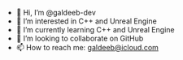 - 👋 Hi, I’m @galdeeb-dev
- 👀 I’m interested in C++ and Unreal Engine
- 🌱 I’m currently learning C++ and Unreal Engine
- 💞️ I’m looking to collaborate on GitHub
- 📫 How to reach me: galdeeb@icloud.com

<!---
galdeeb-dev/galdeeb-dev is a ✨ special ✨ repository because its `README.md` (this file) appears on your GitHub profile.
You can click the Preview link to take a look at your changes.
--->
